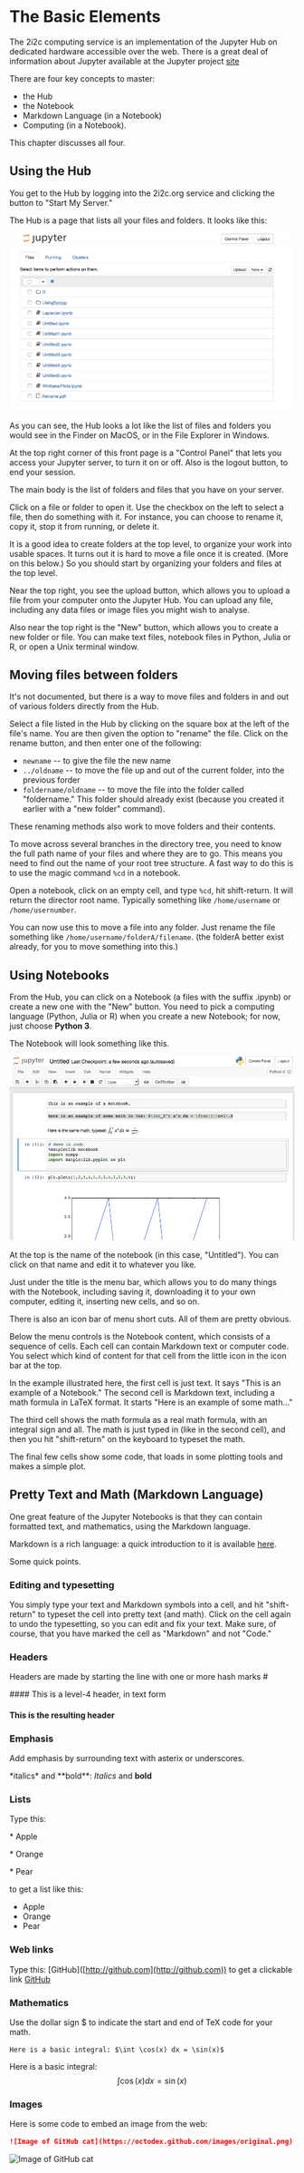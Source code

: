 # The Basic Elements

The 2i2c computing service is an implementation of the Jupyter Hub on
dedicated hardware accessible over the web. There is a great deal of information
about Jupyter available at the Jupyter project [site](http://jupyter.org/)

There are four key concepts to master:

- the Hub
- the Notebook
- Markdown Language (in a Notebook)
- Computing (in a Notebook).

This chapter discusses all four.

## Using the Hub

You get to the Hub by logging into the 2i2c.org service and clicking the button
to "Start My Server."

The Hub is a page that lists all your files and folders. It looks like this:

![Hub image](Hub.png)

As you can see, the Hub looks a lot like the list of files and folders you would
see in the Finder on MacOS, or in the File Explorer in Windows.

At the top right corner of this front page is a "Control Panel" that lets you
access your Jupyter server, to turn it on or off. Also is the logout button, to
end your session.

The main body is the list of folders and files that you have on your server.

Click on a file or folder to open it. Use the checkbox on the left to select a
file, then do something with it. For instance, you can choose to rename it, copy
it, stop it from running, or delete it.

It is a good idea to create folders at the top level, to organize your work into
usable spaces. It turns out it is hard to move a file once it is created. (More
on this below.) So you should start by organizing your folders and files at the
top level.

Near the top right, you see the upload button, which allows you to upload a file
from your computer onto the Jupyter Hub. You can upload any file, including any
data files or image files you might wish to analyse.

Also near the top right is the "New" button, which allows you to create a new
folder or file. You can make text files, notebook files in Python, Julia or R,
or open a Unix terminal window.

## Moving files between folders

It's not documented, but there is a way to move files and folders in and out of
various folders directly from the Hub.

Select a file listed in the Hub by clicking on the square box at the left of the
file's name. You are then given the option to "rename" the file. Click on the
rename button, and then enter one of the following:

- `newname`  -- to give the file the new name
- `../oldname` -- to move the file up and out of the current folder, into the
  previous forder
- `foldername/oldname` -- to move the file into the folder called "foldername."
  This folder should already exist (because you created it earlier with a "new
  folder" command).

These renaming methods also work to move folders and their contents.

To move across several branches in the directory tree, you need to know the full
path name of your files and where they are to go. This means you need to find
out the name of your root tree structure. A fast way to do this is to use the
magic command `%cd` in a notebook.

Open a notebook, click on an empty cell, and type `%cd`, hit shift-return. It
will return the director root name. Typically something like `/home/username` or
`/home/usernumber`.

You can now use this to move a file into any folder. Just rename the file
something like `/home/username/folderA/filename`. (the folderA better exist
already, for you to move something into this.)

## Using Notebooks

From the Hub, you can click on a Notebook (a files with the suffix .ipynb) or
create a new one with the "New" button. You need to pick a computing language
(Python, Julia or R) when you create a new Notebook; for now, just choose
**Python 3**.

The Notebook will look something like this.

![png](Notebook.png)

At the top is the name of the notebook (in this case, "Untitled"). You can click
on that name and edit it to whatever you like.

Just under the title is the menu bar, which allows you to do many things with
the Notebook, including saving it, downloading it to your own computer, editing
it, inserting new cells, and so on.

There is also an icon bar of menu short cuts. All of them are pretty obvious.

Below the menu controls is the Notebook content, which consists of a sequence of
cells. Each cell can contain Markdown text or computer code. You select which
kind of content for that cell from the little icon in the icon bar at the top.

In the example illustrated here, the first cell is just text. It says "This is
an example of a Notebook." The second cell is Markdown text, including a math
formula in LaTeX format. It starts "Here is an example of some math..."

The third cell shows the math formula as a real math formula, with an integral
sign and all. The math is just typed in (like in the second cell), and then you
hit "shift-return" on the keyboard to typeset the math.

The final few cells show some code, that loads in some plotting tools and makes
a simple plot.

## Pretty Text and Math (Markdown Language)

One great feature of the Jupyter Notebooks is that they can contain formatted
text, and mathematics, using the Markdown language.

Markdown is a rich language: a quick introduction to it is available [here](https://guides.github.com/features/mastering-markdown/).

Some quick points.

### Editing and typesetting

You simply type your text and Markdown symbols into a cell, and hit
"shift-return" to typeset the cell into pretty text (and math). Click on the
cell again to undo the typesetting, so you can edit and fix your text. Make
sure, of course, that you have marked the cell as "Markdown" and not "Code."

### Headers

Headers are made by starting the line with one or more hash marks \#

\#### This is a level-4 header, in text form

#### This is the resulting header

### Emphasis

Add emphasis by surrounding text with asterix or underscores.

\*italics\* and \*\*bold\*\*:  *Italics* and **bold**

### Lists

Type this:

\* Apple

\* Orange

\* Pear

to get a list like this:

- Apple
- Orange
- Pear

### Web links

Type this: \[GitHub]([http://github.com](http://github.com))
to get a clickable link [GitHub](http://github.com)

### Mathematics

Use the dollar sign \$ to indicate the start and end of TeX code for your math.

```{math}
Here is a basic integral: $\int \cos(x) dx = \sin(x)$
```

Here is a basic integral: $$\int \cos(x) dx =
\sin(x)$$

### Images

Here is some code to embed an image from the web:

```markdown
![Image of GitHub cat](https://octodex.github.com/images/original.png)
```

![Image of GitHub cat](https://octodex.github.com/images/original.png)
